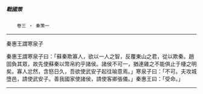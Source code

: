 

##### 戰國策
　　`卷三 ‧ 秦策一`

* * *

秦惠王謂寒泉子

秦惠王謂寒泉子曰：「蘇秦欺寡人，欲以一人之智，反覆東山之君，從以欺秦。趙固負其眾，故先使蘇秦以幣帛約乎諸侯。諸侯不可一，猶連雞之不能俱止于棲之明矣。寡人忿然，含怒日久，吾欲使武安子起往喻意焉。」寒泉子曰：「不可。夫攻城墮邑，請使武安子。善我國家使諸侯，請使客卿張儀。」秦惠王曰：「受命。」

* * *


